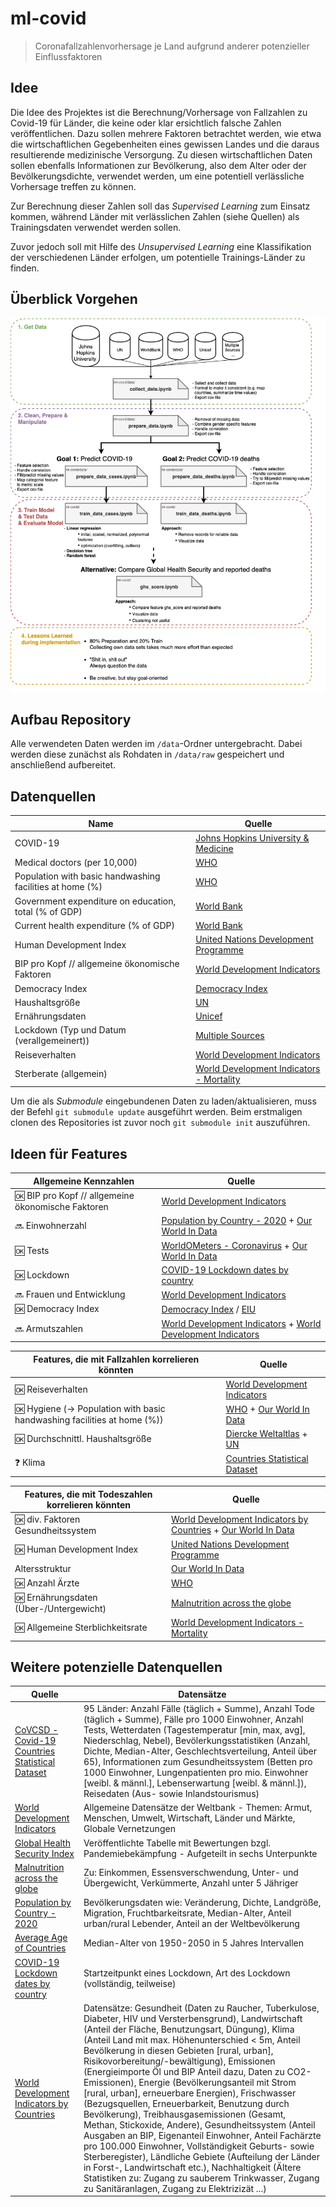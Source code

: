# ml-covid

> Coronafallzahlenvorhersage je Land aufgrund anderer potenzieller Einflussfaktoren

## Idee

Die Idee des Projektes ist die Berechnung/Vorhersage von Fallzahlen zu Covid-19 für Länder, die keine oder klar ersichtlich falsche Zahlen veröffentlichen.
Dazu sollen mehrere Faktoren betrachtet werden, wie etwa die wirtschaftlichen Gegebenheiten eines gewissen Landes und die daraus resultierende medizinische Versorgung.
Zu diesen wirtschaftlichen Daten sollen ebenfalls Informationen zur Bevölkerung, also dem Alter oder der Bevölkerungsdichte, verwendet werden, um eine potentiell verlässliche Vorhersage treffen zu können.

Zur Berechnung dieser Zahlen soll das _Supervised Learning_ zum Einsatz kommen, während Länder mit verlässlichen Zahlen (siehe Quellen) als Trainingsdaten verwendet werden sollen.

Zuvor jedoch soll mit Hilfe des _Unsupervised Learning_ eine Klassifikation der verschiedenen Länder erfolgen, um potentielle Trainings-Länder zu finden.

## Überblick Vorgehen
![Vorgehen](OverviewProcess.png)

## Aufbau Repository

Alle verwendeten Daten werden im `/data`-Ordner untergebracht.
Dabei werden diese zunächst als Rohdaten in `/data/raw` gespeichert und anschließend aufbereitet.

## Datenquellen

| Name                                                     | Quelle                                                                                                                             |
| -------------------------------------------------------- | ---------------------------------------------------------------------------------------------------------------------------------- |
| COVID-19                                                 | [Johns Hopkins University & Medicine](https://github.com/CSSEGISandData/COVID-19)                                                  |
| Medical doctors (per 10,000)                             | [WHO](https://www.who.int/data/gho/data/indicators/indicator-details/GHO/medical-doctors-(per-10-000-population))                  |
| Population with basic handwashing facilities at home (%) | [WHO](https://www.who.int/data/gho/data/indicators/indicator-details/GHO/population-with-basic-handwashing-facilities-at-home-(-)) |
| Government expenditure on education, total (% of GDP)    | [World Bank](https://data.worldbank.org/indicator/SE.XPD.TOTL.GD.ZS)                                                               |
| Current health expenditure (% of GDP)                    | [World Bank](https://data.worldbank.org/indicator/SH.XPD.CHEX.GD.ZS)                                                               |
| Human Development Index                                  | [United Nations Development Programme](hdr.undp.org/en/indicators/137506)                                                          |
| BIP pro Kopf // allgemeine ökonomische Faktoren          | [World Development Indicators](http://wdi.worldbank.org/table/WV.1)                                                                |
| Democracy Index                                          | [Democracy Index](https://en.wikipedia.org/wiki/Democracy_Index)                                                                   |
| Haushaltsgröße                                           | [UN](https://population.un.org/Household/index.html)                                                                               |
| Ernährungsdaten                                          | [Unicef](https://www.kaggle.com/ruchi798/malnutrition-across-the-globe)                                                            |
| Lockdown (Typ und Datum (verallgemeinert))               | [Multiple Sources](https://www.kaggle.com/jcyzag/covid19-lockdown-dates-by-country)                                                |
| Reiseverhalten                                           | [World Development Indicators](http://wdi.worldbank.org/table/6.14)                                                                |
| Sterberate (allgemein)                                   | [World Development Indicators - Mortality](http://wdi.worldbank.org/table/2.18)                                                    |

Um die als _Submodule_ eingebundenen Daten zu laden/aktualisieren, muss der Befehl `git submodule update` ausgeführt werden.
Beim erstmaligen clonen des Repositories ist zuvor noch `git submodule init` auszuführen.

## Ideen für Features

| Allgemeine Kennzahlen                                | Quelle                                                                                                                                                    |
| ---------------------------------------------------- | --------------------------------------------------------------------------------------------------------------------------------------------------------- |
| :ok: BIP pro Kopf // allgemeine ökonomische Faktoren | [World Development Indicators](http://wdi.worldbank.org/table/WV.1)                                                                                       |
| :soon: Einwohnerzahl                                 | [Population by Country - 2020](https://www.kaggle.com/tanuprabhu/population-by-country-2020) + [Our World In Data](https://github.com/owid/covid-19-data) |
| :ok: Tests                                           | [WorldOMeters - Coronavirus](https://www.worldometers.info/coronavirus/#ctabs-row) + [Our World In Data](https://github.com/owid/covid-19-data)           |
| :ok: Lockdown                                        | [COVID-19 Lockdown dates by country](https://www.kaggle.com/jcyzag/covid19-lockdown-dates-by-country)                                                     |
| :soon: Frauen und Entwicklung                        | [World Development Indicators](http://wdi.worldbank.org/table/WV.5)                                                                                       |
| :ok: Democracy Index                                 | [Democracy Index](https://en.wikipedia.org/wiki/Democracy_Index) / [EIU](https://www.eiu.com/public/topical_report.aspx?campaignid=democracyindex2019)    |
| :soon: Armutszahlen                                  | [World Development Indicators](http://wdi.worldbank.org/table/1.1) + [World Development Indicators](http://wdi.worldbank.org/table/1.2)                   |


| Features, die mit Fallzahlen korrelieren könnten                           | Quelle                                                                                                                                                                                                          |
| -------------------------------------------------------------------------- | --------------------------------------------------------------------------------------------------------------------------------------------------------------------------------------------------------------- |
| :ok: Reiseverhalten                                                        | [World Development Indicators](http://wdi.worldbank.org/table/6.14)                                                                                                                                             |
| :ok: Hygiene (-> Population with basic handwashing facilities at home (%)) | [WHO](https://www.who.int/data/gho/data/indicators/indicator-details/GHO/population-with-basic-handwashing-facilities-at-home-(-)) + [Our World In Data](https://github.com/owid/covid-19-data)                 |
| :ok: Durchschnittl. Haushaltsgröße                                         | [Diercke Weltaltlas](https://diercke.westermann.de/content/haushaltsgr%C3%B6%C3%9Fen-und-kulturerdteile-nach-kolb-und-j-newig-978-3-14-100700-8-254-1-0) + [UN](https://population.un.org/Household/index.html) |
| :question: Klima                                                           | [Countries Statistical Dataset](https://www.kaggle.com/aestheteaman01/covcsd-covid19-countries-statistical-dataset)                                                                                             |


| Features, die mit Todeszahlen korrelieren könnten | Quelle                                                                                                                                                                             |
| ------------------------------------------------- | ---------------------------------------------------------------------------------------------------------------------------------------------------------------------------------- |
| :ok: div. Faktoren Gesundheitssystem              | [World Development Indicators by Countries](https://www.kaggle.com/hn4ever/world-development-indicators-by-countries) + [Our World In Data](https://github.com/owid/covid-19-data) |
| :ok: Human Development Index                      | [United Nations Development Programme](hdr.undp.org/en/indicators/137506)                                                                                                          |
| Altersstruktur                                    | [Our World In Data](https://github.com/owid/covid-19-data)                                                                                                                         |
| :ok: Anzahl Ärzte                                 | [WHO](https://www.who.int/data/gho/data/indicators/indicator-details/GHO/medical-doctors-(per-10-000-population))                                                                  |
| :ok: Ernährungsdaten (Über-/Untergewicht)         | [Malnutrition across the globe](https://www.kaggle.com/ruchi798/malnutrition-across-the-globe)                                                                                     |
| :ok: Allgemeine Sterblichkeitsrate                | [World Development Indicators - Mortality](http://wdi.worldbank.org/table/2.18)                                                                                                    |

## Weitere potenzielle Datenquellen

| Quelle                                                                                                                                | Datensätze                                                                                                                                                                                                                                                                                                                                                                                                                                                                                                                                                                                                                                                                                                                                                                                                                                                                                                                                                            |
| ------------------------------------------------------------------------------------------------------------------------------------- | --------------------------------------------------------------------------------------------------------------------------------------------------------------------------------------------------------------------------------------------------------------------------------------------------------------------------------------------------------------------------------------------------------------------------------------------------------------------------------------------------------------------------------------------------------------------------------------------------------------------------------------------------------------------------------------------------------------------------------------------------------------------------------------------------------------------------------------------------------------------------------------------------------------------------------------------------------------------- |
| [CoVCSD - Covid-19 Countries Statistical Dataset](https://www.kaggle.com/aestheteaman01/covcsd-covid19-countries-statistical-dataset) | 95 Länder: Anzahl Fälle (täglich + Summe), Anzahl Tode (täglich + Summe), Fälle pro 1000 Einwohner, Anzahl Tests, Wetterdaten (Tagestemperatur [min, max, avg], Niederschlag, Nebel), Bevölerkungsstatistiken (Anzahl, Dichte, Median-Alter, Geschlechtsverteilung, Anteil über 65), Informationen zum Gesundheitssystem (Betten pro 1000 Einwohner, Lungenpatienten pro mio. Einwohner [weibl. & männl.], Lebenserwartung [weibl. & männl.]), Reisedaten (Aus- sowie Inlandstourismus)                                                                                                                                                                                                                                                                                                                                                                                                                                                                               |
| [World Development Indicators](http://wdi.worldbank.org/table)                                                                        | Allgemeine Datensätze der Weltbank - Themen: Armut, Menschen, Umwelt, Wirtschaft, Länder und Märkte, Globale Vernetzungen                                                                                                                                                                                                                                                                                                                                                                                                                                                                                                                                                                                                                                                                                                                                                                                                                                             |
| [Global Health Security Index](https://www.ghsindex.org/wp-content/uploads/2020/04/2019-Global-Health-Security-Index.pdf#page=26)     | Veröffentlichte Tabelle mit Bewertungen bzgl. Pandemiebekämpfung - Aufgeteilt in sechs Unterpunkte                                                                                                                                                                                                                                                                                                                                                                                                                                                                                                                                                                                                                                                                                                                                                                                                                                                                    |
| [Malnutrition across the globe](https://www.kaggle.com/ruchi798/malnutrition-across-the-globe)                                        | Zu: Einkommen, Essensverschwendung, Unter- und Übergewicht, Verkümmerte, Anzahl unter 5 Jähriger                                                                                                                                                                                                                                                                                                                                                                                                                                                                                                                                                                                                                                                                                                                                                                                                                                                                      |
| [Population by Country - 2020](https://www.kaggle.com/tanuprabhu/population-by-country-2020)                                          | Bevölkerungsdaten wie: Veränderung, Dichte, Landgröße, Migration, Fruchtbarkeitsrate, Median-Alter, Anteil urban/rural Lebender, Anteil an der Weltbevölkerung                                                                                                                                                                                                                                                                                                                                                                                                                                                                                                                                                                                                                                                                                                                                                                                                        |
| [Average Age of Countries](https://www.kaggle.com/divyansh22/average-age-of-countries)                                                | Median-Alter von 1950-2050 in 5 Jahres Intervallen                                                                                                                                                                                                                                                                                                                                                                                                                                                                                                                                                                                                                                                                                                                                                                                                                                                                                                                    |
| [COVID-19 Lockdown dates by country](https://www.kaggle.com/jcyzag/covid19-lockdown-dates-by-country)                                 | Startzeitpunkt eines Lockdown, Art des Lockdown (vollständig, teilweise)                                                                                                                                                                                                                                                                                                                                                                                                                                                                                                                                                                                                                                                                                                                                                                                                                                                                                              |
| [World Development Indicators by Countries](https://www.kaggle.com/hn4ever/world-development-indicators-by-countries)                 | Datensätze: Gesundheit (Daten zu Raucher, Tuberkulose, Diabeter, HIV und Versterbensgrund), Landwirtschaft (Anteil der Fläche, Benutzungsart, Düngung), Klima (Anteil Land mit max. Höhenunterschied < 5m, Anteil Bevölkerung in diesen Gebieten [rural, urban], Risikovorbereitung/-bewältigung), Emissionen (Energieimporte Öl und BIP Anteil dazu, Daten zu CO2-Emissionen), Energie (Bevölkerungsanteil mit Strom [rural, urban], erneuerbare Energien), Frischwasser (Bezugsquellen, Erneuerbarkeit, Benutzung durch Bevölkerung), Treibhausgasemissionen (Gesamt, Methan, Stickoxide, Andere), Gesundheitssystem (Anteil Ausgaben an BIP, Eigenanteil Einwohner, Anteil Fachärzte pro 100.000 Einwohner, Vollständigkeit Geburts- sowie Sterberegister), Ländliche Gebiete (Aufteilung der Länder in Forst-, Landwirtschaft etc.), Nachhaltigkeit (Ältere Statistiken zu: Zugang zu sauberem Trinkwasser, Zugang zu Sanitäranlagen, Zugang zu Elektrizizät ...) |
